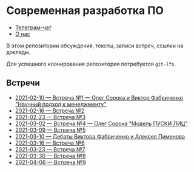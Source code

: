 # Современная разработка ПО

- [Телеграм-чат](https://t.me/modernsd)
- [О нас](https://github.com/modernsd/modernsd)

В этом репозитории обсуждения, тексты, записи встреч, ссылки на доклады.

Для успешного клонирования репозитория потребуется `git-lfs`.

## Встречи

- [2021-02-10 — Встреча №1 — Олег Сорока и Виктор Фабриченко "Научный подход к менеджменту"](./notes/2021-02-10.md)
- [2021-02-16 — Встреча №2](./notes/2021-02-16.md)
- [2021-02-23 — Встреча №3](./notes/2021-02-23.md)
- [2021-03-02 — Встреча №4 — Олег Сорока "Модель ПУСКИ ЛИЦ"](./notes/2021-03-02.md)
- [2021-03-09 — Встреча №5](./notes/2021-03-09.md)
- [2021-03-10 — Дебаты Виктора Фабриченко и Алексея Пименова](./notes/2021-03-10.md)
- [2021-03-16 — Встреча №6](./notes/2021-03-16.md)
- [2021-03-23 — Встреча №7](./notes/2021-03-23.md)
- [2021-03-30 — Встреча №8](./notes/2021-03-30.md)
- [2021-04-06 — Встреча №9](./notes/2021-04-06.md)
